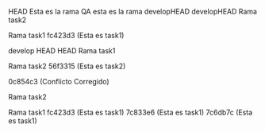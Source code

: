 HEAD
Esta es la rama QA
esta es la rama developHEAD
developHEAD
Rama task2

Rama task1
fc423d3 (Esta es task1)

develop
HEAD
HEAD
Rama task1

Rama task2
56f3315 (Esta es task2)

0c854c3 (Conflicto Corregido)



Rama task2

Rama task1
fc423d3 (Esta es task1)
7c833e6 (Esta es task1)
7c6db7c (Esta es task1)
